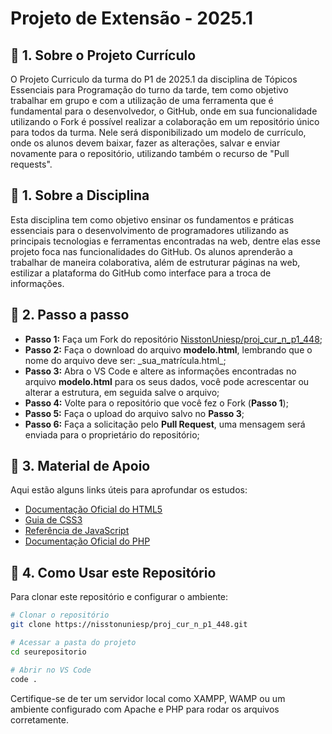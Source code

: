 # Projeto de Extensão - 2025.1

## 🔹 1. Sobre o Projeto Currículo
O Projeto Curriculo da turma do P1 de 2025.1 da disciplina de Tópicos Essenciais para Programação do turno da tarde, tem como objetivo trabalhar em grupo e com a utilização de uma ferramenta que é fundamental para o desenvolvedor, o GitHub, onde em sua funcionalidade utilizando o Fork é possível realizar a colaboração em um repositório único para todos da turma. Nele será disponibilizado um modelo de currículo, onde os alunos devem baixar, fazer as alterações, salvar e enviar novamente para o repositório, utilizando também o recurso de "Pull requests".

## 🔹 1. Sobre a Disciplina
Esta disciplina tem como objetivo ensinar os fundamentos e práticas essenciais para o desenvolvimento de programadores utilizando as principais tecnologias e ferramentas encontradas na web, dentre elas esse projeto foca nas funcionalidades do GitHub. Os alunos aprenderão a trabalhar de maneira colaborativa, além de estruturar páginas na web, estilizar a plataforma do GitHub como interface para a troca de informações.

## 🔹 2. Passo a passo
- **Passo 1:** Faça um Fork do repositório [NisstonUniesp/proj_cur_n_p1_448](https://nisstonuniesp/proj_cur_n_p1_448.git);
- **Passo 2:** Faça o download do arquivo **modelo.html**, lembrando que o nome do arquivo deve ser:  \_sua_matrícula.html\_;
- **Passo 3:** Abra o VS Code e altere as informações encontradas no arquivo **modelo.html** para os seus dados, você pode acrescentar ou alterar a estrutura, em seguida salve o arquivo;
- **Passo 4:** Volte para o repositório que você fez o Fork (**Passo 1**);
- **Passo 5:** Faça o upload do arquivo salvo no **Passo 3**;
- **Passo 6:** Faça a solicitação pelo **Pull Request**, uma mensagem será enviada para o proprietário do repositório;

## 🔹 3. Material de Apoio
Aqui estão alguns links úteis para aprofundar os estudos:
- [Documentação Oficial do HTML5](https://developer.mozilla.org/pt-BR/docs/Web/HTML)
- [Guia de CSS3](https://developer.mozilla.org/pt-BR/docs/Web/CSS)
- [Referência de JavaScript](https://developer.mozilla.org/pt-BR/docs/Web/JavaScript)
- [Documentação Oficial do PHP](https://www.php.net/manual/pt_BR/)

## 🔹 4. Como Usar este Repositório
Para clonar este repositório e configurar o ambiente:
```bash
# Clonar o repositório
git clone https://nisstonuniesp/proj_cur_n_p1_448.git

# Acessar a pasta do projeto
cd seurepositorio

# Abrir no VS Code
code .
```
Certifique-se de ter um servidor local como XAMPP, WAMP ou um ambiente configurado com Apache e PHP para rodar os arquivos corretamente.

